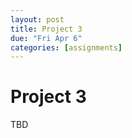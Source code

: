 ```yaml
---
layout: post
title: Project 3
due: "Fri Apr 6"
categories: [assignments]
---
```


# Project 3

TBD


